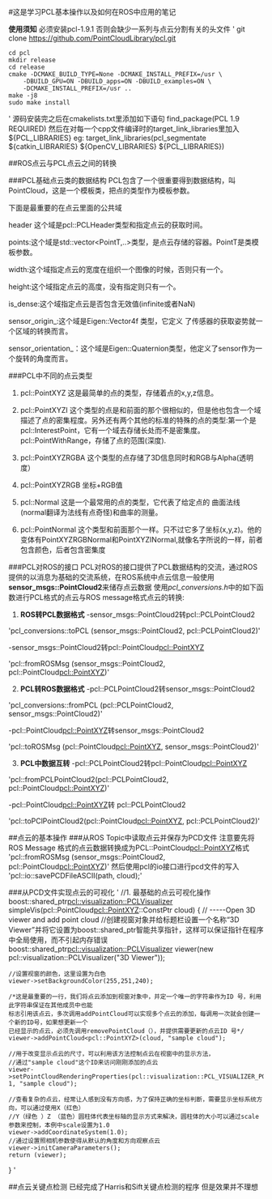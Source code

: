 #这是学习PCL基本操作以及如何在ROS中应用的笔记

**使用须知**
必须安装pcl-1.9.1 否则会缺少一系列与点云分割有关的头文件
'
	git clone https://github.com/PointCloudLibrary/pcl.git

	cd pcl
	mkdir release
	cd release
	cmake -DCMAKE_BUILD_TYPE=None -DCMAKE_INSTALL_PREFIX=/usr \
		-DBUILD_GPU=ON -DBUILD_apps=ON -DBUILD_examples=ON \
		-DCMAKE_INSTALL_PREFIX=/usr ..
	make -j8
	sudo make install
'
源码安装完之后在cmakelists.txt里添加如下语句
find_package(PCL 1.9 REQUIRED)
然后在对每一个cpp文件编译时的target_link_libraries里加入${PCL_LIBRARIES}
eg: target_link_libraries(pcl_segmentate ${catkin_LIBRARIES} ${OpenCV_LIBRARIES} ${PCL_LIBRARIES})


##ROS点云与PCL点云之间的转换

###PCL基础点云类的数据结构
PCL包含了一个很重要得到数据结构，叫PointCloud，这是一个模板类，把点的类型作为模板参数。

下面是最重要的在点云里面的公共域

header 这个域是pcl::PCLHeader类型和指定点云的获取时间。

points:这个域是std::vector<PointT,..>类型，是点云存储的容器。PointT是类模板参数。

width:这个域指定点云的宽度在组织一个图像的时候，否则只有一个。

height:这个域指定点云的高度，没有指定则只有一个。

is_dense:这个域指定点云是否包含无效值(infinite或者NaN)

sensor_origin_:这个域是Eigen::Vector4f 类型，它定义 了传感器的获取姿势就一个区域的转换而言。

sensor_orientation_：这个域是Eigen::Quaternion类型，他定义了sensor作为一个旋转的角度而言。

###PCL中不同的点云类型
1. pcl::PointXYZ 这是最简单的点的类型，存储着点的x,y,z信息。

2. pcl::PointXYZI 这个类型的点是和前面的那个很相似的，但是他也包含一个域描述了点的密集程度。另外还有两个其他的标准的特殊的点的类型:第一个是pcl::InterestPoint，它有一个域去存储长处而不是密集度。pcl::PointWithRange，存储了点的范围(深度).

3. pcl::PointXYZRGBA 这个类型的点存储了3D信息同时和RGB与Alpha(透明度）

4. pcl::PointXYZRGB 坐标+RGB值

5. pcl::Normal 这是一个最常用的点的类型，它代表了给定点的 曲面法线(normal翻译为法线有点奇怪)和曲率的测量。

6. pcl::PointNormal 这个类型和前面那个一样。只不过它多了坐标(x,y,z)。他的变体有PointXYZRGBNormal和PointXYZINormal,就像名字所说的一样，前者包含颜色，后者包含密集度

###PCL对ROS的接口
PCL对ROS的接口提供了PCL数据结构的交流，通过ROS提供的以消息为基础的交流系统，在ROS系统中点云信息一般使用**sensor_msgs::PointCloud2**来储存点云数据
使用*pcl_conversions.h*中的如下函数进行PCL格式的点云与ROS message格式点云的转换:
1. **ROS转PCL数据格式**
-sensor_msgs::PointCloud2转pcl::PCLPointCloud2

'pcl_conversions::toPCL (sensor_msgs::PointCloud2, pcl::PCLPointCloud2)'

-sensor_msgs::PointCloud2转pcl::PointCloud<pcl::PointXYZ>

'pcl::fromROSMsg (sensor_msgs::PointCloud2, pcl::PointCloud<pcl::PointXYZ>)'

2. **PCL转ROS数据格式**
-pcl::PCLPointCloud2转sensor_msgs::PointCloud2

'pcl_conversions::fromPCL (pcl::PCLPointCloud2, sensor_msgs::PointCloud2)'

-pcl::PointCloud<pcl::PointXYZ>转sensor_msgs::PointCloud2

'pcl::toROSMsg (pcl::PointCloud<pcl::PointXYZ>, sensor_msgs::PointCloud2)'

3. **PCL中数据互转**
-pcl::PCLPointCloud2转pcl::PointCloud<pcl::PointXYZ>

'pcl::fromPCLPointCloud2(pcl::PCLPointCloud2, pcl::PointCloud<pcl::PointXYZ>)'

-pcl::PointCloud<pcl::PointXYZ>转
pcl::PCLPointCloud2

'pcl::toPClPointCloud2(pcl::PointCloud<pcl::PointXYZ>, pcl::PCLPointCloud2)'


##点云的基本操作
###从ROS Topic中读取点云并保存为PCD文件
注意要先将ROS Message 格式的点云数据转换成为PCL::PointCloud<pcl::PointXYZ>格式
'pcl::fromROSMsg (sensor_msgs::PointCloud2, pcl::PointCloud<pcl::PointXYZ>)'
然后使用pcl的io接口进行pcd文件的写入
'pcl::io::savePCDFileASCII(path, cloud);'

###从PCD文件实现点云的可视化
'
//1. 最基础的点云可视化操作
boost::shared_ptr<pcl::visualization::PCLVisualizer> simpleVis(pcl::PointCloud<pcl::PointXYZ>::ConstPtr cloud)
{
	// -----Open 3D viewer and add point cloud
	//创建视窗对象并给标题栏设置一个名称“3D Viewer”并将它设置为boost::shared_ptr智能共享指针，这样可以保证指针在程序中全局使用，而不引起内存错误
	boost::shared_ptr<pcl::visualization::PCLVisualizer> viewer(new pcl::visualization::PCLVisualizer("3D Viewer"));

	//设置视窗的颜色，这里设置为白色
	viewer->setBackgroundColor(255,251,240);

	/*这是最重要的一行，我们将点云添加到视窗对象中，并定一个唯一的字符串作为ID 号，利用此字符串保证在其他成员中也能
	标志引用该点云，多次调用addPointCloud可以实现多个点云的添加，每调用一次就会创建一个新的ID号，如果想更新一个
	已经显示的点云，必须先调用removePointCloud（），并提供需要更新的点云ID 号*/
	viewer->addPointCloud<pcl::PointXYZ>(cloud, "sample cloud");

	//用于改变显示点云的尺寸，可以利用该方法控制点云在视窗中的显示方法，
	//通过"sample cloud"这个ID来访问刚刚添加的点云
	viewer->setPointCloudRenderingProperties(pcl::visualization::PCL_VISUALIZER_POINT_SIZE, 1, "sample cloud");
	
    //查看复杂的点云，经常让人感到没有方向感，为了保持正确的坐标判断，需要显示坐标系统方向，可以通过使用X（红色）
	//Y（绿色 ）Z （蓝色）圆柱体代表坐标轴的显示方式来解决，圆柱体的大小可以通过scale参数来控制，本例中scale设置为1.0
    viewer->addCoordinateSystem(1.0);
	//通过设置照相机参数使得从默认的角度和方向观察点云
	viewer->initCameraParameters();
	return (viewer);
}
'

##点云关键点检测
已经完成了Harris和Sift关键点检测的程序
但是效果并不理想

